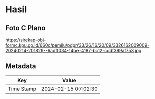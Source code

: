 # Hasil

## Foto C Plano

https://sirekap-obj-formc.kpu.go.id/660c/pemilu/pdpr/33/26/16/20/09/3326162009009-20240214-201829--6adff034-14be-4187-bc12-cddf399af753.jpg


## Metadata

| Key        | Value               |
| ---------- | ------------------- |
| Time Stamp | 2024-02-15 07:02:30 |




